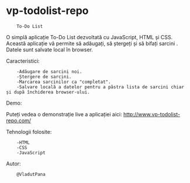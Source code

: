 # vp-todolist-repo
 
        To-Do List
O simplă aplicație To-Do List dezvoltată cu JavaScript, HTML și CSS. Această aplicație vă permite să adăugați, să ștergeți și  să bifați sarcini . Datele sunt salvate local în browser. 

Caracteristici:

        -Adăugare de sarcini noi.
        -Ștergere de sarcini.
        -Marcarea sarcinilor ca "completat".
        -Salvare locală a datelor pentru a păstra lista de sarcini chiar și după închiderea browser-ului.
Demo:

Puteți vedea o demonstrație live a aplicației aici: http://www.vp-todolist-repo.com/


Tehnologii folosite:

        -HTML
        -CSS
        -JavaScript


Autor:

        @VladutPana
